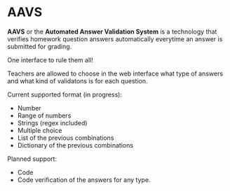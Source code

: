 AAVS
====

**AAVS** or the **Automated Answer Validation System** is a technology that
verifies homework question answers automatically everytime an answer is submitted
for grading.

One interface to rule them all!

Teachers are allowed to choose in the web interface what type of answers and
what kind of validatons is for each question.

Current supported format (in progress):

 - Number
 - Range of numbers
 - Strings (regex included)
 - Multiple choice
 - List of the previous combinations
 - Dictionary of the previous combinations

Planned support:

 - Code
 - Code verification of the answers for any type.

